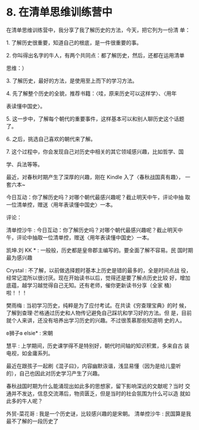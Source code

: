 # 8\. 在清单思维训练营中

在清单思维训练营中，我分享了我了解历史的方法，今天，把它列为一份清 单：

1\. 了解历史很重要，知道自己的根底，是一件很重要的事。

2\. 你叫得出名字的牛人，有两个共同点：都了解历史，然后，还都在运用清单

思维：）

3\. 了解历史，最好的方法，是使用至上而下的学习方法。

4\. 先了解整个历史的全貌，推荐书籍：〈哇，原来历史可以这样学〉、〈用年

表读懂中国史〉。

5\. 这一步中，了解每个朝代的重要事件，这样基本可以和别人聊历史这个话题 了。

6\. 之后，挑选自己喜欢的朝代来了解。

7\. 这个过程中，你会发现自己对历史中相关的其它领域感兴趣，比如哲学、国

学、兵法等等。

最近，对春秋时期产生了深厚的兴趣，刚在 Kindle 入了〈春秋战国真有趣〉， 一套六本~

今日互动：你了解历史吗？对哪个朝代最感兴趣呢？截止明天中午，评论中抽 取一位清单控，赠送〈用年表读懂中国史〉一本。

评论：

清单控沙牛 : 今日互动：你了解历史吗？对哪个朝代最感兴趣呢？截止明天中 午，评论中抽取一位清单控，赠送〈用年表读懂中国史〉一本。

凯坤.刘 KK * : 一般般，历史都是皇帝郡主编写的。要全面了解不容易。民 国时期最为感兴趣

Crystal : 不了解，以前做选择题时基本上历史是错的最多的，全是时间点战 役，经常记混所以很讨厌。现在开始读书以后，觉得还是要了解点历史比较 好，增加底蕴，越学习越觉得自己无知。还有老师，催你更新读书分享（全家 桶）啦！！！

樊雨梅 : 当初学习历史，纯粹是为了应付考试。在共读《穷查理宝典》的时 候，了解到查理·芒格通过历史和人物传记避免自己踩坑和学习好的方法。但 是，目前就个人来讲，还没有培养出学习历史的兴趣。不过很羡慕那些知道明 史的人。

ʚ狮子ɞ elsie* : 宋朝

慧平 : 上学期间，历史课学得不是特别好，朝代时间轴的知识积累，多来自古 装电视，如金庸系列。

最近在跟孩子一起刷《混子曰》，内容幽默诙谐，浅显易懂（因为是给儿童听 的），自己也因此对历史学习产生了兴趣。

春秋战国时期为什么能涌现出如此多的思想家，留下影响深远的文献呢？当时 交通并不发达，信息交流滞后，物资匮乏，但是当时的社会氛围为什么可以造 就如此多的牛人呢？

外贸-菜花哥 : 我是一个历史谜，比较感兴趣的是宋朝。 清单控沙牛 : 民国算是我最不了解的一段历史了